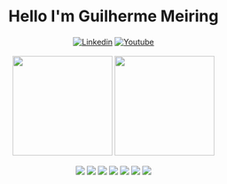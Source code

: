 ###
<h1 align="center">Hello I'm Guilherme Meiring</h1>
<div  align="center">
 <a  href="https://www.linkedin.com/in/guilherme-franciel-meiring-a05596247/"><img align="center" alt="Linkedin" title="Linkedin" src="https://img.shields.io/badge/linkedin-%230077B5.svg?style=for-the-badge&logo=linkedin&logoColor=white"/></a>
 <a  href="https://www.instagram.com/gui.meiring/"><img align="center" alt="Youtube" title="Instagram" src="https://img.shields.io/badge/instagram-%23E4405F.svg?style=for-the-badge&logo=Instagram&logoColor=white"/></a>
<br />
<br />
<img align="center" height="180em"  src="https://github-readme-stats.vercel.app/api?username=GuiMeiring&show_icons=true&theme=radical" />
<img align="center" height="180em"   src="https://github-readme-stats.vercel.app/api/top-langs/?username=GuiMeiring&layout=compact&langs_count=7&theme=radical"/>
<br />
<br />
<img align="center" src="https://img.shields.io/badge/javascript-%23323330.svg?style=for-the-badge&logo=javascript&logoColor=%23F7DF1E" />
<img align="center" src="https://img.shields.io/badge/java-%23ED8B00.svg?style=for-the-badge&logo=java&logoColor=white" />
<img align="center" src="https://img.shields.io/badge/node.js-6DA55F?style=for-the-badge&logo=node.js&logoColor=white" />
<img align="center" src="https://img.shields.io/badge/angular-%23DD0031.svg?style=for-the-badge&logo=angular&logoColor=white" />
<img align="center" src="https://img.shields.io/badge/Flutter-02569B?style=for-the-badge&logo=flutter&logoColor=white" />
<img  align="center" src="https://img.shields.io/badge/mysql-%2300f.svg?style=for-the-badge&logo=mysql&logoColor=white" />
<img align="center" src="https://img.shields.io/badge/typescript-%23007ACC.svg?style=for-the-badge&logo=typescript&logoColor=white" />
<br>
</div>
